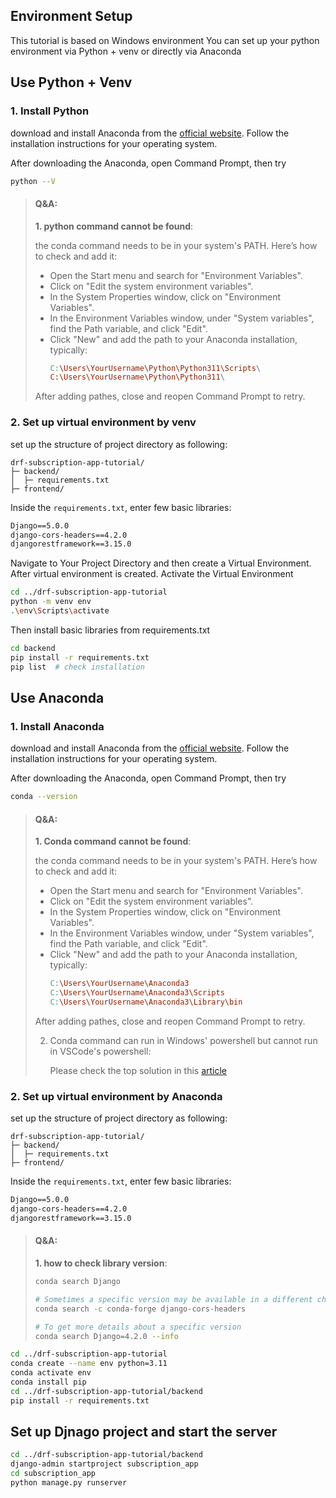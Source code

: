 ## Environment Setup
This tutorial is based on Windows environment
You can set up your python environment via Python + venv or directly via Anaconda


## Use Python + Venv
### 1. Install Python
download and install Anaconda from the [official website](https://www.python.org/downloads/). Follow the installation instructions for your operating system.

After downloading the Anaconda, open Command Prompt, then try
```sh
python --V
```

>#### Q&A:
>**1. python command cannot be found**:
>
>    the conda command needs to be in your system's PATH. Here’s how to check and add it:
>    * Open the Start menu and search for "Environment Variables".
>    * Click on "Edit the system environment variables".
>    * In the System Properties window, click on "Environment Variables".
>    * In the Environment Variables window, under "System variables", find the Path variable, and click "Edit".
>    * Click "New" and add the path to your Anaconda installation, typically:
>        ```makefile
>        C:\Users\YourUsername\Python\Python311\Scripts\
>        C:\Users\YourUsername\Python\Python311\
>        ```
>    After adding pathes, close and reopen Command Prompt to retry.
>


### 2. Set up virtual environment by venv
set up the structure of project directory as following:

```
drf-subscription-app-tutorial/
├─ backend/
│  ├─ requirements.txt
├─ frontend/
```

Inside the `requirements.txt`, enter few basic libraries:
```txt
Django==5.0.0
django-cors-headers==4.2.0
djangorestframework==3.15.0
```

Navigate to Your Project Directory and then create a Virtual Environment.
After virtual environment is created. Activate the Virtual Environment
```sh
cd ../drf-subscription-app-tutorial
python -m venv env
.\env\Scripts\activate
```

Then install basic libraries from requirements.txt
```sh
cd backend
pip install -r requirements.txt
pip list  # check installation
```



## Use Anaconda
### 1. Install Anaconda
download and install Anaconda from the [official website](https://docs.anaconda.com/free/anaconda/install/). Follow the installation instructions for your operating system.

After downloading the Anaconda, open Command Prompt, then try
```sh
conda --version
```

>#### Q&A:
>**1. Conda command cannot be found**:
>
>    the conda command needs to be in your system's PATH. Here’s how to check and add it:
>    * Open the Start menu and search for "Environment Variables".
>    * Click on "Edit the system environment variables".
>    * In the System Properties window, click on "Environment Variables".
>    * In the Environment Variables window, under "System variables", find the Path variable, and click "Edit".
>    * Click "New" and add the path to your Anaconda installation, typically:
>        ```makefile
>        C:\Users\YourUsername\Anaconda3
>        C:\Users\YourUsername\Anaconda3\Scripts
>        C:\Users\YourUsername\Anaconda3\Library\bin
>        ```
>    After adding pathes, close and reopen Command Prompt to retry.
>
>2. Conda command can run in Windows' powershell but cannot run in VSCode's powershell:
>
>    Please check the top solution in this [article](https://stackoverflow.com/questions/54828713/working-with-anaconda-in-visual-studio-code)


### 2. Set up virtual environment by Anaconda
set up the structure of project directory as following:

```
drf-subscription-app-tutorial/
├─ backend/
│  ├─ requirements.txt
├─ frontend/
```

Inside the `requirements.txt`, enter few basic libraries:
```txt
Django==5.0.0
django-cors-headers==4.2.0
djangorestframework==3.15.0
```
>#### Q&A:
>**1. how to check library version**:
> ```sh
> conda search Django
>
> # Sometimes a specific version may be available in a different channel. You can specify the channel during the search:
> conda search -c conda-forge django-cors-headers
>
> # To get more details about a specific version
> conda search Django=4.2.0 --info
> ```


```sh
cd ../drf-subscription-app-tutorial
conda create --name env python=3.11
conda activate env
conda install pip
cd ../drf-subscription-app-tutorial/backend
pip install -r requirements.txt
```


## Set up Djnago project and start the server
```sh
cd ../drf-subscription-app-tutorial/backend
django-admin startproject subscription_app
cd subscription_app
python manage.py runserver
```